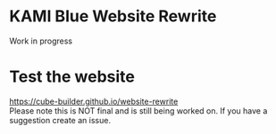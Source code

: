 # KAMI Blue Website Rewrite
Work in progress
# Test the website
https://cube-builder.github.io/website-rewrite
<br />
Please note this is NOT final and is still being worked on. If you have a suggestion create an issue.